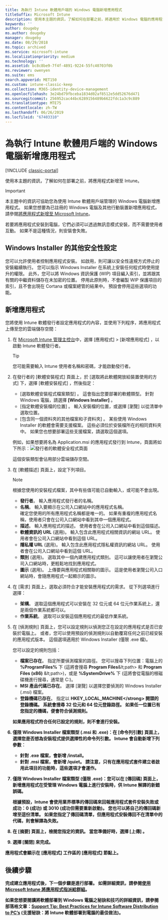 ```yaml
---
title: 為執行 Intune 軟體用戶端的 Windows 電腦新增應用程式
titleSuffix: Microsoft Intune
description: 使用本主題的資訊，了解如何在部署之前，將適用於 Windows 電腦的應用程式新增至 Intune。
keywords: ''
author: dougeby
ms.author: dougeby
manager: dougeby
ms.date: 08/29/2018
ms.topic: archived
ms.service: microsoft-intune
ms.localizationpriority: medium
ms.technology: ''
ms.assetid: bc8c8be9-7f4f-4891-9224-55fc40703f0b
ms.reviewer: owenyen
ms.suite: ems
search.appverid: MET150
ms.custom: intune-classic-keep
ms.collection: M365-identity-device-management
ms.openlocfilehash: 3e24bd79fbceba1834d02af8512e5dd52676d471
ms.sourcegitcommit: 256952cac44bc6289156489b6622fdc1a3c9c889
ms.translationtype: MTE75
ms.contentlocale: zh-TW
ms.lasthandoff: 06/26/2019
ms.locfileid: "67403310"
---
```

# <a name="add-apps-for-windows-pcs-that-run-the-intune-software-client"></a>為執行 Intune 軟體用戶端的 Windows 電腦新增應用程式

[!INCLUDE [classic-portal](includes/classic-portal.md)]

使用本主題的資訊，了解如何在部署之前，將應用程式新增至 Intune。

> [!IMPORTANT]
> 本主題中的資訊可協助您為使用 Intune 軟體用戶端管理的 Windows 電腦新增應用程式。 如果您想要為已註冊的 Windows 電腦及其他行動裝置新增應用程式，請參閱[將應用程式新增至 Microsoft Intune](apps-add.md)。

若要將應用程式安裝到電腦，它們必須可以透過無訊息模式安裝，而不需要使用者互動。 如果不是這種情況，則安裝會失敗。

## <a name="additional-security-settings-for-windows-installer"></a>Windows Installer 的其他安全性設定
您可以允許使用者控制應用程式安裝。 如啟用，則可讓以安全性違規方式停止的安裝繼續執行。 您可以指示 Windows Installer 在系統上安裝任何程式時使用提升的權限。 此外，您可以將 Windows 資訊保護 (WIP) 項目編入索引，並將跟其有關的中繼資料儲存在未加密的位置。 停用此原則時，不會編製 WIP 保護項目的索引，且不會出現在 Cortana 或檔案總管的結果中。 預設會停用這些選項的功能。 

## <a name="add-the-app"></a>新增應用程式
您將使用 Intune 軟體發行者設定應用程式的內容，並使用下列程序，將應用程式上傳至您的雲端儲存空間：

1. 在 [Microsoft Intune 管理主控台](https://manage.microsoft.com)中，選擇 [應用程式]  &gt; [新增應用程式]  ，以啟動 Intune 軟體發行者。

   > [!TIP]
   > 您可能需要輸入 Intune 使用者名稱和密碼，才能啟動發行者。

2. 在發行者的 [軟體安裝程式]  頁面上，於 [選取將此軟體開放給裝置使用的方式]  下，選擇 [軟體安裝程式]  ，然後指定：

   - [選取軟體安裝程式檔案類型]  。 這會指出您要部署的軟體類型。 針對 Windows 電腦，請選擇 **[Windows Installer]** 。
   - [指定軟體安裝檔的位置]  。 輸入安裝檔的位置，或選擇 [瀏覽]  以從清單中選取位置。
   - [包含同一個資料夾的其他檔案和子資料夾]  。 某些使用 Windows Installer 的軟體會需要支援檔案。 這些必須位於安裝檔所在的相同資料夾中。 如果您也想要部署這些支援檔案，請選取這個選項。

   例如，如果想要將名為 Application.msi 的應用程式發行到 Intune，頁面將如下所示︰![發行者的軟體安全程式頁面](media/publisher-for-pc.png)

   這個安裝類型會佔用部分雲端儲存空間。

3. 在 [軟體描述]  頁面上，設定下列項目。

   > [!NOTE]
   > 根據您使用的安裝程式檔案，其中有些值可能已自動輸入，或可能不會出現。

   - **發行者**。 輸入應用程式發行者的名稱。
   - **名稱**。 輸入要顯示在公司入口網站中的應用程式名稱。<br />確定您使用的所有應用程式名稱都是唯一的。 如果有重複的應用程式名稱，使用者只會在公司入口網站中看到其中一個應用程式。
   - **描述**。 輸入應用程式的描述。 使用者會在公司入口網站中看到這個描述。
   - **軟體資訊的 URL** (選用)。 輸入包含此應用程式相關資訊的網站 URL。 使用者會在公司入口網站中看到這個 URL。
   - **隱私權 URL** (選用)。 輸入包含此應用程式隱私權資訊的網站 URL。 使用者會在公司入口網站中看到這個 URL。
   - **類別** (選用)。 選取其中一個內建應用程式類別。 這可以讓使用者在瀏覽公司入口網站時，更輕鬆地找到應用程式。
   - **圖示** (選用)。 上傳要與應用程式相關聯的圖示。 這是使用者瀏覽公司入口網站時，會隨應用程式一起顯示的圖示。

4. 在 [需求]  頁面上，選取必須符合才能安裝應用程式的需求。 從下列選項進行選擇：

   - **架構**。 選取這個應用程式可以安裝在 32 位元或 64 位元作業系統上，還是兩個作業系統都可以。
   - **作業系統**。 選取可以安裝這個應用程式的最低作業系統。

5. 在 [偵測規則]  頁面上，您可以設定規則以偵測您正在設定的應用程式是否已安裝於電腦上。 或者，您可以使用預設的偵測規則以自動覆寫任何之前已經安裝的應用程式版本。 這個選項適用於 Windows Installer (僅限 .exe 檔)。

   您可以設定的規則包括：
   - **檔案已存在**。 指定所要偵測檔案的路徑。 您可以搜尋下列位置：電腦上的 **%ProgramFiles%** 下 (這將會搜尋 **Program Files**\&lt;path&gt; 和 **Program Files (x86)** \&lt;path&gt;)，或是 **%SystemDrive%** 下 (這將會從電腦的根磁碟機進行搜尋，通常是 C:)。
   - **MSI 產品代碼已存在**。 選擇 [瀏覽]  以選擇您要偵測的 Windows Installer (.msi) 檔案。
   - <strong>登錄機碼已存在</strong>。 指定以 <strong>HKEY_LOCAL_MACHINE\</strong> 開頭的登錄機碼。 系統會搜尋 32 位元和 64 位元登錄路徑。 如果任一位置已有您指定的機碼，便會符合偵測規則。

   如果應用程式符合任何已設定的規則，則不會進行安裝。

6. 僅限 **Windows Installer** 檔案類型 (.msi 和 .exe)：在 [命令列引數]  頁面上，選擇您是否想為安裝程式提供選擇性的命令列引數。
   Intune 會自動新增下列參數︰
   - 針對 .exe 檔案，會新增 **/install**。
   - 針對 .msi 檔案，會新增 **/quiet**。
   請注意，只有在應用程式套件建立者啟用此項目的功能時，這些選項才會運作。

7. 僅限 **Windows Installer** 檔案類型 (僅限 .exe)：您可以在 [傳回碼]  頁面上，新增應用程式在受管理 Windows 電腦上進行安裝時，供 Intune 解譯的新錯誤碼。

   根據預設，Intune 會使用業界標準的傳回碼來回報應用程式套件安裝失敗或成功：**0** (成功) 或 **3010** (成功但需要重新啟動)。 您也可以將自己的傳回碼新增至這份清單。 如果您指定了傳回碼清單，但應用程式安裝傳回不在清單中的代碼，則會解譯為失敗。

8. 在 [摘要]  頁面上，檢閱您指定的資訊。 當您準備好時，選擇 [上傳]  。

9. 選擇 [關閉]  來完成。

應用程式會顯示在 [應用程式]  工作區的 [應用程式]  節點上。

## <a name="next-steps"></a>後續步驟

完成建立應用程式後，下一個步驟是進行部署。 如需詳細資訊，請參閱[使用 Microsoft Intune 將應用程式指派給群組](apps-deploy.md)。

如果您想要閱讀將軟體部署到 Windows 電腦之秘訣和技巧的詳細資訊，請參閱部落格文章：[Support Tip: Best Practices for Intune Software Distribution to PC’s](https://support.microsoft.com/en-US/help/2583929) (支援秘訣：將 Intune 軟體部署到電腦的最佳做法)。
